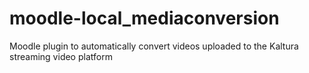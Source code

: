 # moodle-local_mediaconversion
Moodle plugin to automatically convert videos uploaded to the Kaltura streaming video platform
